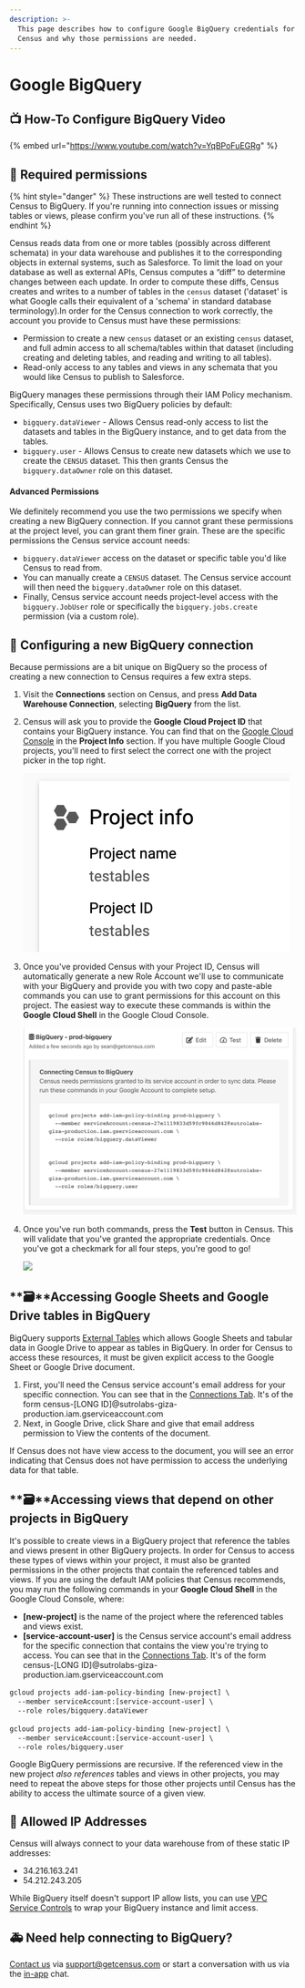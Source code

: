 ```yaml
---
description: >-
  This page describes how to configure Google BigQuery credentials for use by
  Census and why those permissions are needed.
---
```


# Google BigQuery

## 📺 How-To Configure BigQuery Video

{% embed url="https://www.youtube.com/watch?v=YqBPoFuEGRg" %}

## 🔐 Required permissions

{% hint style="danger" %}
These instructions are well tested to connect Census to BigQuery. If you're running into connection issues or missing tables or views, please confirm you've run all of these instructions.
{% endhint %}

Census reads data from one or more tables \(possibly across different schemata\) in your data warehouse and publishes it to the corresponding objects in external systems, such as Salesforce. To limit the load on your database as well as external APIs, Census computes a “diff” to determine changes between each update. In order to compute these diffs, Census creates and writes to a number of tables in the  `census` dataset \('dataset' is what Google calls their equivalent of a 'schema' in standard database terminology\).In order for the Census connection to work correctly, the account you provide to Census must have these permissions:

* Permission to create a new `census` dataset or an existing `census` dataset, and full admin access to all schema/tables within that dataset \(including creating and deleting tables, and reading and writing to all tables\). 
* Read-only access to any tables and views in any schemata that you would like Census to publish to Salesforce.

BigQuery manages these permissions through their IAM Policy mechanism. Specifically, Census uses two BigQuery policies by default:

* `bigquery.dataViewer` - Allows Census read-only access to list the datasets and tables in the BigQuery instance, and to get data from the tables.
* `bigquery.user` - Allows Census to create new datasets which we use to create the `CENSUS` dataset. This then grants Census the `bigquery.dataOwner`  role on this dataset.

#### Advanced Permissions

We definitely recommend you use the two permissions we specify when creating a new BigQuery connection. If you cannot grant these permissions at the project level, you can grant them finer grain. These are the specific permissions the Census service account needs:

* `bigquery.dataViewer` access on the dataset or specific table you'd like Census to read from.
* You can manually create a `CENSUS` dataset. The Census service account will then need the `bigquery.dataOwner`  role on this dataset.
* Finally, Census service account needs project-level access with the `bigquery.JobUser` role or specifically the `bigquery.jobs.create` permission \(via a custom role\).

## 🔩 Configuring a new BigQuery connection

Because permissions are a bit unique on BigQuery so the process of creating a new connection to Census requires a few extra steps.

1. Visit the **Connections** section on Census, and press **Add Data Warehouse Connection**, selecting **BigQuery** from the list.
2. Census will ask you to provide the **Google Cloud Project ID** that contains your BigQuery instance. You can find that on the [Google Cloud Console](https://console.cloud.google.com/) in the **Project Info** section. If you have multiple Google Cloud projects, you'll need to first select the correct one with the project picker in the top right.  


   ![](../.gitbook/assets/bq_setup1.png)

3. Once you've provided Census with your Project ID, Census will automatically generate a new Role Account we'll use to communicate with your BigQuery and provide you with two copy and paste-able commands you can use to grant permissions for this account on this project. The easiest way to execute these commands is within the **Google Cloud Shell** in the Google Cloud Console.  


   ![](../.gitbook/assets/bq_setup2.png)

4. Once you've run both commands, press the **Test** button in Census. This will validate that you've granted the appropriate credentials. Once you've got a checkmark for all four steps, you're good to go!  


   ![](https://s3.amazonaws.com/helpscout.net/docs/assets/5bb7d5d0042863158cc71f7e/images/5ea7766b2c7d3a7e9aebba26/file-bagpimlYKc.png)

## **🗃**Accessing Google Sheets and Google Drive tables in BigQuery

BigQuery supports [External Tables](https://cloud.google.com/bigquery/external-data-drive) which allows Google Sheets and tabular data in Google Drive to appear as tables in BigQuery. In order for Census to access these resources, it must be given explicit access to the Google Sheet or Google Drive document.

1. First, you'll need the Census service account's email address for your specific connection. You can see that in the [Connections Tab](https://app.getcensus.com/connections). It's of the form census-\[LONG ID\]@sutrolabs-giza-production.iam.gserviceaccount.com
2. Next, in Google Drive, click Share and give that email address permission to View the contents of the document.

If Census does not have view access to the document, you will see an error indicating that Census does not have permission to access the underlying data for that table.

## **🗃**Accessing views that depend on other projects in BigQuery

It's possible to create views in a BigQuery project that reference the tables and views present in other BigQuery projects. In order for Census to access these types of views within your project, it must also be granted permissions in the other projects that contain the referenced tables and views. If you are using the default IAM policies that Census recommends, you may run the following commands in your **Google Cloud Shell** in the Google Cloud Console, where:

* **\[new-project\]** is the name of the project where the referenced tables and views exist.
* **\[service-account-user\]** is the Census service account's email address for the specific connection that contains the view you're trying to access. You can see that in the [Connections Tab](https://app.getcensus.com/connections). It's of the form census-\[LONG ID\]@sutrolabs-giza-production.iam.gserviceaccount.com

```text
gcloud projects add-iam-policy-binding [new-project] \
  --member serviceAccount:[service-account-user] \
  --role roles/bigquery.dataViewer
  
gcloud projects add-iam-policy-binding [new-project] \
  --member serviceAccount:[service-account-user] \
  --role roles/bigquery.user
```

Google BigQuery permissions are recursive. If the referenced view in the new project _also references_ tables and views in other projects, you may need to repeat the above steps for those other projects until Census has the ability to access the ultimate source of a given view.

## 🚦 Allowed IP Addresses

Census will always connect to your data warehouse from of these static IP addresses:

* 34.216.163.241
* 54.212.243.205

While BigQuery itself doesn't support IP allow lists, you can use [VPC Service Controls](https://cloud.google.com/vpc-service-controls/docs/overview) to wrap your BigQuery instance and limit access. 

## 🚑 Need help connecting to BigQuery?

[Contact us](mailto:support@getcensus.com) via support@getcensus.com or start a conversation with us via the [in-app](https://app.getcensus.com) chat. 

